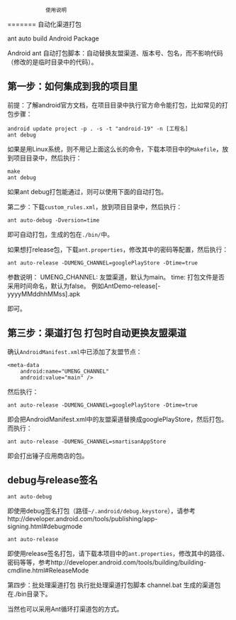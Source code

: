 				使用说明
=======
自动化渠道打包

ant auto build Android Package

Android ant 自动打包脚本：自动替换友盟渠道、版本号、包名，而不影响代码（修改的是临时目录中的代码）。


第一步：如何集成到我的项目里
--------------------

前提：了解android官方文档，在项目目录中执行官方命令能打包，比如常见的打包步骤：

    android update project -p . -s -t "android-19" -n [工程名]
    ant debug

如果是用Linux系统，则不用记上面这么长的命令，下载本项目中的`Makefile`，放到项目目录中，然后执行：

    make
    ant debug

如果ant debug打包能通过，则可以使用下面的自动打包。

第二步：下载`custom_rules.xml`，放到项目目录中，然后执行：

    ant auto-debug -Dversion=time

即可自动打包，生成的包在`./bin/`中。

如果想打release包，下载`ant.properties`，修改其中的密码等配置，然后执行：

    ant auto-release -DUMENG_CHANNEL=googlePlayStore -Dtime=true

参数说明：
UMENG_CHANNEL: 友盟渠道，默认为main。
time: 打包文件是否采用时间命名，默认为false。 例如AntDemo-release[-yyyyMMddhhMMss].apk
	
即可。

第三步：渠道打包
打包时自动更换友盟渠道
----------------------

确认`AndroidManifest.xml`中已添加了友盟节点：

    <meta-data
        android:name="UMENG_CHANNEL"
        android:value="main" />

然后执行：

    ant auto-release -DUMENG_CHANNEL=googlePlayStore -Dtime=true

即会把AndroidManifest.xml中的友盟渠道替换成googlePlayStore，然后打包。而执行：

    ant auto-release -DUMENG_CHANNEL=smartisanAppStore

即会打出锤子应用商店的包。


debug与release签名
------------------

    ant auto-debug

即使用debug签名打包（路径`~/.android/debug.keystore`），请参考http://developer.android.com/tools/publishing/app-signing.html#debugmode

    ant auto-release

即使用release签名打包，请下载本项目中的`ant.properties`，修改其中的路径、密码等等，参考http://developer.android.com/tools/building/building-cmdline.html#ReleaseMode

第四步：批处理渠道打包
执行批处理渠道打包脚本
    channel.bat
生成的渠道包在./bin目录下。

当然也可以采用Ant循环打渠道包的方式。